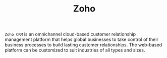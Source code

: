 ﻿---
title: "Zoho"
description: "Brief introduction to Zoho."
keywords: "zoho, benefits of zoho"
toc: true
tag: developers
category: "Connectors"
menus: 
    applicationconnector:
        title: "Zoho"
        weight: 2
        icon: fa fa-file-word-o
        identifier: zohosolution
---

`Zoho CRM` is an omnichannel cloud-based customer relationship management platform that helps global businesses to take 
control of their business processes to build lasting customer relationships. The web-based platform can be customized to 
suit industries of all types and sizes.   



